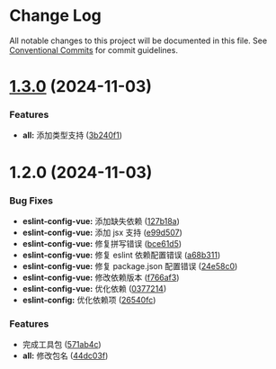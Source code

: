 # Change Log

All notable changes to this project will be documented in this file.
See [Conventional Commits](https://conventionalcommits.org) for commit guidelines.

# [1.3.0](https://github.com/fuxiang123/toolkit/compare/@fuxiang/eslint-config-vue@1.2.0...@fuxiang/eslint-config-vue@1.3.0) (2024-11-03)

### Features

- **all:** 添加类型支持 ([3b240f1](https://github.com/fuxiang123/toolkit/commit/3b240f1f3407f35175fd19498eef607c9986db4e))

# 1.2.0 (2024-11-03)

### Bug Fixes

- **eslint-config-vue:** 添加缺失依赖 ([127b18a](https://github.com/fuxiang123/toolkit/commit/127b18a741d0a7c3dc574ff0bfdde772634b863a))
- **eslint-config-vue:** 添加 jsx 支持 ([e99d507](https://github.com/fuxiang123/toolkit/commit/e99d507f23a66dc30b46603d6c0e17c50c126e98))
- **eslint-config-vue:** 修复拼写错误 ([bce61d5](https://github.com/fuxiang123/toolkit/commit/bce61d556dff82984780a629ae1313ac5aef7603))
- **eslint-config-vue:** 修复 eslint 依赖配置错误 ([a68b311](https://github.com/fuxiang123/toolkit/commit/a68b311925d12b6dc07aa36767f9ff702060195a))
- **eslint-config-vue:** 修复 package.json 配置错误 ([24e58c0](https://github.com/fuxiang123/toolkit/commit/24e58c0b85151cff00e7191d80178115ce27b677))
- **eslint-config-vue:** 修改依赖版本 ([f766af3](https://github.com/fuxiang123/toolkit/commit/f766af33c5f3ed2e700254d010fd1032fa3f67db))
- **eslint-config-vue:** 优化依赖 ([0377214](https://github.com/fuxiang123/toolkit/commit/0377214304cd5c3143260b48588dfb77b3afb1a4))
- **eslint-config:** 优化依赖项 ([26540fc](https://github.com/fuxiang123/toolkit/commit/26540fc86716a36ac64e41ad2d2378a000572b22))

### Features

- 完成工具包 ([571ab4c](https://github.com/fuxiang123/toolkit/commit/571ab4c1fe311b5f90e0912822f678d67d71ee58))
- **all:** 修改包名 ([44dc03f](https://github.com/fuxiang123/toolkit/commit/44dc03febe352bc10c99465427742fa5c80a8db9))
